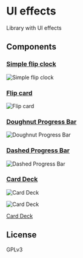 # UI effects

Library with UI effects

## Components

### [Simple flip clock](components/simple-flip-clock/README.md)

![Simple flip clock](https://i.gyazo.com/8925a6b8f2d4d82ee9b4307a25e48017.gif)

### [Flip card](components/flip-card/README.md)

![Flip card](https://i.gyazo.com/f21a3f54a75be9ce93690ff60493fcfb.gif)

### [Doughnut Progress Bar](components/doughnut-progress-bar/README.md)

![Doughnut Progress Bar](http://i.imgur.com/7Zmc0nI.gif)

### [Dashed Progress Bar](components/dashed-progress-bar/README.md)

![Dashed Progress Bar](http://i.imgur.com/EgpQFSU.gif)

### [Card Deck](components/card-deck/README.md)

![Card Deck](http://i.imgur.com/fS2lItj.gif)

![Card Deck](http://i.imgur.com/fS2lItj.gif)

[Card Deck](components/card-deck/README.md)

## License

GPLv3
